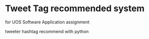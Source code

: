 # Tweet Tag recommended system
for UOS Software Application assignment

tweeter hashtag recommend with python
